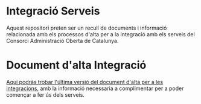 # Integració Serveis
Aquest repositori preten ser un recull de documents i informació relacionada amb els processos d'alta per a la integració amb els serveis del Consorci Administració Oberta de Catalunya.

# Document d'alta Integració

[Aquí podràs trobar l'última versió del document d'alta per a les integracions](https://github.com/ConsorciAOC/Integracio-Serveis/raw/main/documentAlta/formulari_sol-licitud_integracio_serveis_caoc.docx), amb la informació necessaria a complimentar per a poder començar a fer ús dels serveis.
